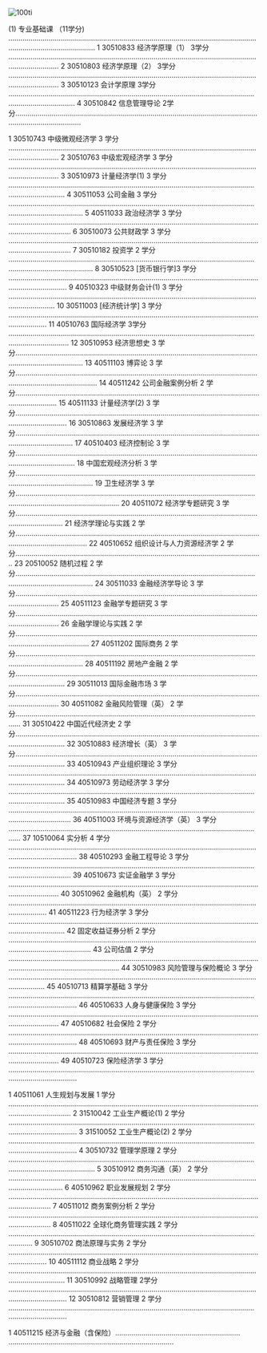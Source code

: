 ![100ti](/Users/oralbayzharylkassyn/Downloads/denisse-leon-544612-unsplash.jpg)

(1) 专业基础课 （11学分) …………………………………………..……………………………………………………………….……………………….…………...
1 30510833 经济学原理（1） 3学分 ……………………………..………………………………………………………….……………………….………………
2 30510803 经济学原理（2） 3学分 ……………………………..………………………………………………………….……………………….………………
3 30510123 会计学原理 3学分 ……………………………..……………………………..………………………………….……………………….……………..
4 30510842 信息管理导论 2学分……………………………..……………………………………………………………….……………………….………………..

1 30510743 中级微观经济学 3 学分 ……………………………..………………………………………………………….……………………….………………
2 30510763 中级宏观经济学 3 学分 ……………………………..………………………………………………………….……………………….………………
3 30510973 计量经济学(1) 3 学分 ……………………………..………………………..………………………………….……………………….………………
4 30511053 公司金融 3 学分 ……………………………..…………………………….....………………………………….……………………….………………
5 40511033 政治经济学 3 学分 ……………………………..…………………………….………………………………….……………………….………………
6 30510073 公共财政学 3 学分 ……………………………..…………………………….………………………………….……………………….………………
7 30510182 投资学 2 学分 ……………………………..…………………………………..………………………………….……………………….………………..
8 30510523  [货币银行学]3 学分 ……………………………..…………………………….………………………………….……………………….…………….
9 40510323 中级财务会计(1) 3 学分 ……………………………..………………………………………………………….……………………….…………….
10 30511003  [经济统计学] 3 学分 ……………………….……..……………………….....……………………….………….……………….……….…..
11 40510763 国际经济学 3学分 ……………………………..………………………......……………………………….….………….…………….…………..
12 30510953 经济思想史 3 学分……………………………..……………………………………………………………….……………………….………………...
13 40511103 博弈论 3 学分……………………………..…………………………………………………………………….……………………….………………....
14 40511242 公司金融案例分析 2 学分……………………………..………………….………………………………….……………………….………………..
15 40511133 计量经济学(2) 3 学分……………………………..……………………….………………………………….……………………….……………….
16 30510863 发展经济学 3 学分……………………………..………………………....………………………………….……………………….……………….
17 40510403 经济控制论 3 学分……………………………..………………………...………………………………….……………………….………………..
18 中国宏观经济分析 3 学分……………………………..…………………………….....………………………………….……………………….………………..
19 卫生经济学 3 学分……………………………..………………………………………...………………………………….……………………….……………….....
20 40511072 经济学专题研究 3 学分……………………………..……………………………………………………….……………………….………………..
21 经济学理论与实践 2 学分……………………………..……………………………....………………………………….……………………….………………..
22 40510652 组织设计与人力资源经济学 2 学分…………………………….………………………………….……………………….………………...
23 20510052 随机过程 2 学分……………………………..………………...……………..………………………………….……………………….………………..
24 30511033 金融经济学导论 3 学分……………………………..……...………………………………………………….……………………….……………
25 40511123 金融学专题研究 3 学分……………………………..……...………………………………………………….……………………….……………
26 金融学理论与实践 2 学分……………………………..…………………………...…...………………………………….……………………….………………
27 40511202 国际商务 2 学分……………………………..……………………...………..………………………………….……………………….……………
28 40511192 房地产金融 2 学分……………………………..………………...………...………………………………….……………………….…………
29 30511013 国际金融市场 3 学分……………………………..……………....…………………………………………….……………………….…………
30 40511082 金融风险管理（英） 2 学分……………………………........……………..………………………………….………………………
31 30510422 中国近代经济史 2 学分……………………………..………....……………………………………………….……………………….………………
32 30510883 经济增长（英） 3 学分……………………………..………...……………………………………………….……………………….………………
33 40510943 产业组织理论 3 学分 ……………………………..…………...……………………………………………….……………………….………………
34 40510973 劳动经济学 3 学分 ……………………………..……………….....………...………………………………….……………………….…………
35 40510983 中国经济专题 3 学分 ……………………………..………………….....……………………………………….……………………….………………
36 40511003 环境与资源经济学（英） 3 学分 ……………………………......………………………………………….……………………….…………
37 10510064 实分析 4 学分 ……………………………..…………………………….........………………………………….……………………….…………
38 40510293 金融工程导论 3 学分 ……………………………..……………………….....………………………………….……………………….………………
39 40510673 实证金融学 3 学分 ……………………………..………………………...………....………………………….……………………….…………
40 30510962 金融机构（英） 2 学分 ……………………………..…………………..………....………………………….……………………….…………
41 40511223 行为经济学 3 学分 ……………………………..………………………...……….......………………………….……………………….…………
42 固定收益证券分析 2 学分 ……………………………..……………………………..……………….......………………….……………………….……………….
43 公司估值 2 学分 ……………………………..………………………………………....………………….......……………….……………………….………………..
44 30510983 风险管理与保险概论 3 学分 ……………………………..…………….……....…………………………….……………………….………………
45 40510713 精算学基础 3 学分 ……………………………..………………………...…………………….....…………….……………………….………………
46 40510633 人身与健康保险 3 学分 ……………………………..…………………..…………………….....…………….……………………….………………
47 40510682 社会保险 2 学分 ……………………………..……………………….....…………………….....…………….……………………….………………
48 40510693 财产与责任保险 3 学分 ……………………………..…………………..…………………….....…………….……………………….………………
49 40510723 保险经济学 3 学分 ……………………………..………………………...…………………….....…………….……………………….………………

1 40511061 人生规划与发展 1 学分 ……………………………..……………………………………………….......………….……………………….………………
2 31510042 工业生产概论(1) 2 学分 ……………………………..………………………………………........………………….……………………….………………
3 31510052 工业生产概论(2) 2 学分 ……………………………..………………………………………........………………….……………………….………………
4 30510732 管理学原理 2 学分 ……………………………..…………………………….……………………..........…………….……………………….………………
5 30510912 商务沟通（英） 2 学分 ……………………………..……………………...……………….........………….……………………….………………..
6 40510962 职业发展规划 2 学分 ……………………………..………………………...………………………….……………………….………………...
7 40511012 商务案例分析 2 学分 ……………………………..………………………...………………………….……………………….………………...
8 40511022 全球化商务管理实践 2 学分 ……………………………..……………….………………………….……………………….………………...
9 30510702 商法原理与实务 2 学分 ……………………………..………………………………………………….……………………….………………....
10 40511112 商业战略 2 学分 ……………………………..……………………………...………………………….……………………….………………...
11 30510992 战略管理 2学分 ……………………………..……………………………...………………………….……………………….………………....
12 30510812 营销管理 2 学分 ……………………………..……………………………..………………………….……………………….………………....

 
1 40511215 经济与金融（含保险）……………………………..……………………… ………………………….……………………….……………….....
